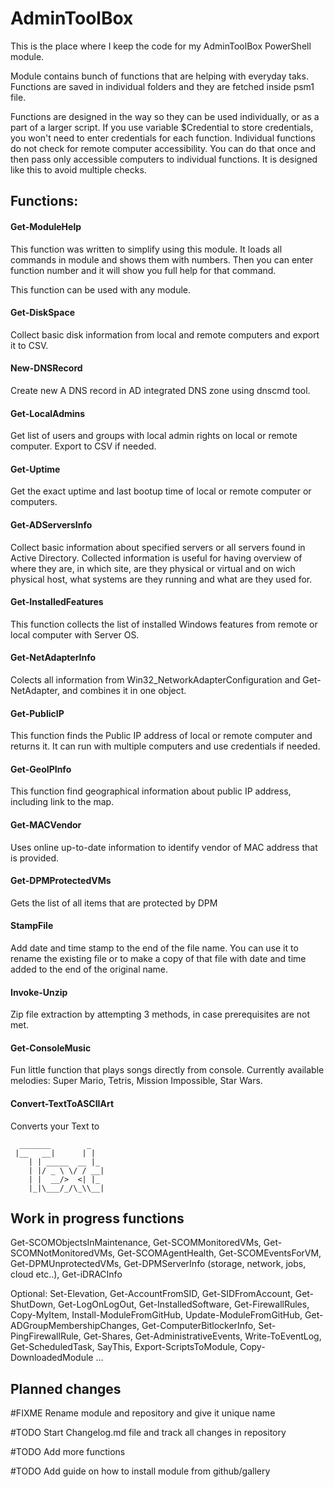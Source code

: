 # AdminToolBox
This is the place where I keep the code for my AdminToolBox PowerShell module.

Module contains bunch of functions that are helping with everyday taks. Functions are saved in individual folders and they are fetched inside psm1 file.

Functions are designed in the way so they can be used individually, or as a part of a larger script. If you use variable $Credential to store credentials, you won't need to enter credentials for each function. Individual functions do not check for remote computer accessibility. You can do that once and then pass only accessible computers to individual functions. It is designed like this to avoid multiple checks.

## Functions:

#### Get-ModuleHelp
This function was written to simplify using this module.
It loads all commands in module and shows them with numbers. Then you can enter function number and it will show you full help for that command.

This function can be used with any module.

#### Get-DiskSpace
Collect basic disk information from local and remote computers and export it to CSV.

#### New-DNSRecord
Create new A DNS record in AD integrated DNS zone using dnscmd tool.

#### Get-LocalAdmins
Get list of users and groups with local admin rights on local or remote computer. Export to CSV if needed.

#### Get-Uptime
Get the exact uptime and last bootup time of local or remote computer or computers.

#### Get-ADServersInfo
Collect basic information about specified servers or all servers found in Active Directory. Collected information is useful for having overview of where they are, in which site, are they physical or virtual and on wich physical host, what systems are they running and what are they used for.

#### Get-InstalledFeatures
This function collects the list of installed Windows features from remote or local computer with Server OS.

#### Get-NetAdapterInfo
Colects all information from Win32_NetworkAdapterConfiguration and Get-NetAdapter, and combines it in one object.

#### Get-PublicIP
This function finds the Public IP address of local or remote computer and returns it. It can run with multiple computers and use credentials if needed.

#### Get-GeoIPInfo
This function find geographical information about public IP address, including link to the map.

#### Get-MACVendor
Uses online up-to-date information to identify vendor of MAC address that is provided.

#### Get-DPMProtectedVMs
Gets the list of all items that are protected by DPM

#### StampFile
Add date and time stamp to the end of the file name. You can use it to rename the existing file or to make a copy of that file with date and time added to the end of the original name.

#### Invoke-Unzip
Zip file extraction by attempting 3 methods, in case prerequisites are not met.

#### Get-ConsoleMusic
Fun little function that plays songs directly from console. Currently available melodies: Super Mario, Tetris, Mission Impossible, Star Wars.

#### Convert-TextToASCIIArt
Converts your Text to
```
  _______        _   
 |__   __|      | |  
    | | _____  __ |_ 
    | |/ _ \ \/ / __|
    | |  __/>  <| |_ 
    |_|\___/_/\_\\__|
```

## Work in progress functions
Get-SCOMObjectsInMaintenance, Get-SCOMMonitoredVMs, Get-SCOMNotMonitoredVMs, Get-SCOMAgentHealth, Get-SCOMEventsForVM, Get-DPMUnprotectedVMs, Get-DPMServerInfo (storage, network, jobs, cloud etc..), Get-iDRACInfo

Optional: Set-Elevation, Get-AccountFromSID, Get-SIDFromAccount, Get-ShutDown, Get-LogOnLogOut, Get-InstalledSoftware, Get-FirewallRules, Copy-MyItem, Install-ModuleFromGitHub, Update-ModuleFromGitHub, Get-ADGroupMembershipChanges, Get-ComputerBitlockerInfo, Set-PingFirewallRule, Get-Shares, Get-AdministrativeEvents, Write-ToEventLog, Get-ScheduledTask, SayThis, Export-ScriptsToModule, Copy-DownloadedModule  ...

## Planned changes
#FIXME Rename module and repository and give it unique name

#TODO Start Changelog.md file and track all changes in repository

#TODO Add more functions

#TODO Add guide on how to install module from github/gallery

